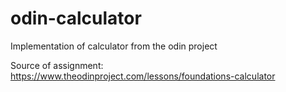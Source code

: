 # odin-calculator
Implementation of calculator from the odin project

Source of assignment: https://www.theodinproject.com/lessons/foundations-calculator
